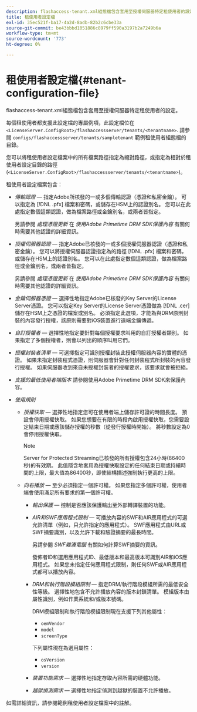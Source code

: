 ```yaml
---
description: flashaccess-tenant.xml組態檔包含套用至授權伺服器特定租使用者的設定。
title: 租使用者設定檔
exl-id: 35ec521f-ba17-4a2d-8adb-82b2c6cbe33a
source-git-commit: be43bbbd1051886c8979ff590a3197b2a7249b6a
workflow-type: tm+mt
source-wordcount: '773'
ht-degree: 0%

---
```


# 租使用者設定檔{#tenant-configuration-file}

flashaccess-tenant.xml組態檔包含套用至授權伺服器特定租使用者的設定。

每個租使用者都支援此設定檔的專屬例項，此設定檔位在 `<LicenseServer.ConfigRoot>/flashaccessserver/tenants/<tenantname>`. 請參閱 `configs/flashaccessserver/tenants/sampletenant` 範例租使用者組態檔的目錄。

您可以將租使用者設定檔案中的所有檔案路徑指定為絕對路徑，或指定為相對於租使用者設定目錄的路徑(`<LicenseServer.ConfigRoot>/flashaccessserver/tenants/<tenantname>`)。

租使用者設定檔案包含：

* *傳輸認證*  — 指定Adobe所核發的一或多個傳輸認證（憑證和私密金鑰）。 可以指定為 [!DNL .pfx] 檔案和密碼，或儲存在HSM上的認證別名。 您可以在此處指定數個這類認證，做為檔案路徑或金鑰別名，或兩者皆指定。

   另請參閱 *處理憑證更新* 在 *使用Adobe Primetime DRM SDK保護內容* 有關何時需要其他認證的詳細資訊。

* *授權伺服器認證*  — 指定Adobe已核發的一或多個授權伺服器認證（憑證和私密金鑰）。 您可以將授權伺服器認證指定為的路徑 [!DNL .pfx] 檔案和密碼，或儲存在HSM上的認證別名。 您可以在此處指定數個這類認證，做為檔案路徑或金鑰別名，或兩者皆指定。

   另請參閱 *處理憑證更新* 在 *使用Adobe Primetime DRM SDK保護內容* 有關何時需要其他認證的詳細資訊。

* *金鑰伺服器憑證*  — 選擇性地指定Adobe已核發的Key Server的License Server憑證。 您可以指定Key Server的License Server憑證做為 [!DNL .cer] 儲存在HSM上之憑證的檔案或別名。 必須指定此選項，才能為與DRM原則封裝的內容發行授權，該原則需要對iOS裝置進行遠端金鑰傳遞。

* *自訂授權者*  — 選擇性地指定要針對每個授權要求叫用的自訂授權者類別。 如果指定了多個授權者，則會以列出的順序叫用它們。
* *授權封裝者清單*  — 可選擇指定可識別授權封裝此授權伺服器內容的實體的憑證。 如果未指定封裝程式憑證，則伺服器會針對任何封裝程式所封裝的內容發行授權。 如果伺服器收到來自未授權封裝者的授權要求，該要求就會被拒絕。
* *支援的最低使用者端版本* 請參閱使用Adobe Primetime DRM SDK來保護內容。

* *使用規則*

   * *授權快取*  — 選擇性地指定您可在使用者端上儲存許可證的時間長度。 預設會停用授權快取。 如果您想要在有限的時段內啟用授權快取，您需要設定結束日期或應該儲存授權的秒數（從發行授權時開始）。 將秒數設定為0會停用授權快取。

      >[!NOTE]
      >
      >Server for Protected Streaming已核發的所有授權包含24小時(86400秒)的有效期。 此值隱含地套用為授權快取設定的任何結束日期或持續時間的上限，最大值為86400秒，即使結構描述強制執行更高的上限。

   * *向右播放*  — 至少必須指定一個許可權。 如果您指定多個許可權，使用者端會使用滿足所有要求的第一個許可權。

      * *輸出保護*  — 控制是否應該保護輸出至外部轉譯裝置的功能。
      * *AIR和SWF應用程式限制*  — 可播放內容的SWF和AIR應用程式的可選允許清單（例如，只允許指定的應用程式）。 SWF應用程式由URL或SWF摘要識別，以及允許下載和驗證摘要的最長時間。

         另請參閱 *SWF雜湊電腦* 有關如何計算SWF摘要的資訊。

         發佈者ID和選用應用程式ID、最低版本和最高版本可識別AIR和iOS應用程式。 如果您未指定任何應用程式限制，則任何SWF或AIR應用程式都可以播放內容。

      * *DRM和執行階段模組限制*  — 指定DRM/執行階段模組所需的最低安全性等級。 選擇性地包含不允許播放內容的版本封鎖清單。 模組版本由屬性識別，例如作業系統和/或版本號碼。

         DRM模組限制和執行階段模組限制現在支援下列其他屬性：

         * `oemVendor`
         * `model`
         * `screenType`

         下列屬性現在為選用屬性：

         * `osVersion`
         * `version`
      * *裝置功能需求*  — 選擇性地指定存取內容所需的硬體功能。
      * *越獄偵測需求*  — 選擇性地指定偵測到越獄的裝置不允許播放。



如需詳細資訊，請參閱範例租使用者設定檔案中的註解。
